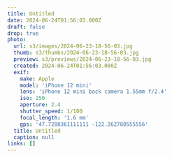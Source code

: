 ```yaml
---
title: Untitled
date: 2024-06-24T01:56:03.000Z
draft: false
drop: true
photo:
  url: s3/images/2024-06-23-18-56-03.jpg
  thumb: s3/thumbs/2024-06-23-18-56-03.jpg
  preview: s3/previews/2024-06-23-18-56-03.jpg
  created: 2024-06-24T01:56:03.000Z
  exif:
    make: Apple
    model: 'iPhone 12 mini'
    lens: 'iPhone 12 mini back camera 1.55mm f/2.4'
    iso: 250
    aperture: 2.4
    shutter_speed: 1/100
    focal_length: '1.6 mm'
    gps: '47.7288361111111 -122.262780555556'
  title: Untitled
  caption: null
links: []
---
```

